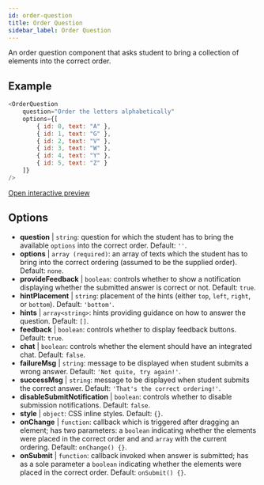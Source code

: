 ```yaml
---
id: order-question
title: Order Question
sidebar_label: Order Question
---
```


An order question component that asks student to bring a collection of elements into the correct order.

## Example

``` js
<OrderQuestion
    question="Order the letters alphabetically"
    options={[
        { id: 0, text: "A" },
        { id: 1, text: "G" },
        { id: 2, text: "V" },
        { id: 3, text: "W" },
        { id: 4, text: "Y" },
        { id: 5, text: "Z" }
    ]}
/>
```

[Open interactive preview](https://isle.heinz.cmu.edu/components/order-question/)

## Options

* __question__ | `string`: question for which the student has to bring the available `options` into the correct order. Default: `''`.
* __options__ | `array (required)`: an array of texts which the student has to bring into the correct ordering (assumed to be the supplied order). Default: `none`.
* __provideFeedback__ | `boolean`: controls whether to show a notification displaying whether the submitted answer is correct or not. Default: `true`.
* __hintPlacement__ | `string`: placement of the hints (either `top`, `left`, `right`, or `bottom`). Default: `'bottom'`.
* __hints__ | `array<string>`: hints providing guidance on how to answer the question. Default: `[]`.
* __feedback__ | `boolean`: controls whether to display feedback buttons. Default: `true`.
* __chat__ | `boolean`: controls whether the element should have an integrated chat. Default: `false`.
* __failureMsg__ | `string`: message to be displayed when student submits a wrong answer. Default: `'Not quite, try again!'`.
* __successMsg__ | `string`: message to be displayed when student submits the correct answer. Default: `'That's the correct ordering!'`.
* __disableSubmitNotification__ | `boolean`: controls whether to disable submission notifications. Default: `false`.
* __style__ | `object`: CSS inline styles. Default: `{}`.
* __onChange__ | `function`: callback  which is triggered after dragging an element; has two parameters: a `boolean` indicating whether the elements were placed in the correct order and and `array` with the current ordering. Default: `onChange() {}`.
* __onSubmit__ | `function`: callback invoked when answer is submitted; has as a sole parameter a `boolean` indicating whether the elements were placed in the correct order. Default: `onSubmit() {}`.
